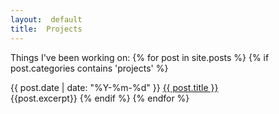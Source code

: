```yaml
---
layout:  default
title:  Projects
---
```


Things I've been working on:
{% for post in site.posts %}
{% if post.categories contains 'projects' %}	
<div class="postHeader">
{{ post.date | date: "%Y-%m-%d" }} <a href="{{ site.url }}{{ post.url }}">{{ post.title }}</a>
</div>
{{post.excerpt}}
{% endif %}
{% endfor %}
